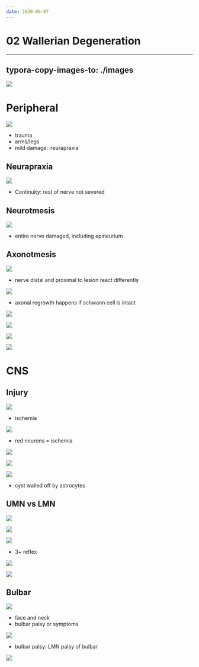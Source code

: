 ```yaml
---
date: 2020-09-07
---
```


# 02 Wallerian Degeneration
---

## typora-copy-images-to: ./images

<!-- ignore.. -->

![](https://photos.thisispiggy.com/file/wikiFiles/928CD34E-4482-47AB-9B1E-C94E36389955.jpg)

# Peripheral

<!-- PNS damage mild to severe terms.. -->

![](https://photos.thisispiggy.com/file/wikiFiles/FBD9F8AA-0A62-4685-8467-80A9C5CE8877.jpg)

- trauma
- arms/legs
- mild damage: neurapraxia

## Neurapraxia

<!-- neurapraxia is, prognosis.. -->

![](https://photos.thisispiggy.com/file/wikiFiles/F59B7030-42B5-4630-A396-40CF01A18A7D.jpg)

- Continuity: rest of nerve not severed

## Neurotmesis

<!-- neurotmesis is, prognosis.. -->

![](https://photos.thisispiggy.com/file/wikiFiles/E59B0107-CACA-4116-8FDA-B34B76A49520.jpg)

- entire nerve damaged, including epineurium

## Axonotmesis

<!-- axonotmesis is, result, what's chromatolysis.. -->

![](https://photos.thisispiggy.com/file/wikiFiles/4518B324-26E1-4F9D-9619-117593B31126.jpg)

- nerve distal and proximal to lesion react differently

![](https://photos.thisispiggy.com/file/wikiFiles/CE15FE60-593B-4F6C-B333-5CCB843DC104.jpg)

- axonal regrowth happens if schwann cell is intact

![](https://photos.thisispiggy.com/file/wikiFiles/DFA03858-FDF9-4F99-A0EE-6A1A1FF9393A.jpg)

![](https://photos.thisispiggy.com/file/wikiFiles/A86DF373-4631-4962-9603-96258C45A92B.jpg)

![](https://photos.thisispiggy.com/file/wikiFiles/289F3CBB-73B6-406F-AE7F-A36EEFE80FE7.jpg)

![](https://photos.thisispiggy.com/file/wikiFiles/7862F510-2DAA-4C6D-97DE-841C40D549EB.jpg)

# CNS

## Injury

<!-- CNS injury most sensitive cells and locations.. -->

![](https://photos.thisispiggy.com/file/wikiFiles/F78B8F30-8491-4981-A19D-A6D139A52FA7.jpg)

- ischemia

<!-- CNS injury by time.. -->

![](https://photos.thisispiggy.com/file/wikiFiles/B7408425-BED0-4AFB-A0C2-725B7F933AC3.jpg)

- red neurons = ischemia

![](https://photos.thisispiggy.com/file/wikiFiles/71893140-9209-40CC-9BD0-8BD0CED0D750.jpg)

![](https://photos.thisispiggy.com/file/wikiFiles/61D21AC7-D5BF-443D-8440-3A2C2E17FCF7.jpg)

![](https://photos.thisispiggy.com/file/wikiFiles/38E9969C-9A63-4EDE-B9BF-80943BE51D0F.jpg)

- cyst walled off by astrocytes

## UMN vs LMN

<!-- ignore.. -->

![](https://photos.thisispiggy.com/file/wikiFiles/12D2EF7C-E55A-4E76-B5DD-C18BEC62CE56.jpg)

![](https://photos.thisispiggy.com/file/wikiFiles/7D595A4F-2A47-46D9-99EA-5CC286F1D164.jpg)

<!-- UMN vs LMN injury symptoms.. -->

![](https://photos.thisispiggy.com/file/wikiFiles/2EB8F760-4925-40CF-ADCB-5BB5B0988664.jpg)

- 3+ reflex

![](https://photos.thisispiggy.com/file/wikiFiles/6745D9C8-3D73-4D46-BDE8-11AA47213C59.jpg)

![](https://photos.thisispiggy.com/file/wikiFiles/8B41CB1E-30AF-4D99-834C-7BEAB951CB04.jpg)

## Bulbar

<!-- what are bulbar nerves.. -->

![](https://photos.thisispiggy.com/file/wikiFiles/C48B3369-5FA4-4FA6-B746-F9CCF484AE6B.jpg)

- face and neck
- bulbar palsy or symptoms

<!-- bulbar vs pseudobulbar symptoms.. -->

![](https://photos.thisispiggy.com/file/wikiFiles/10E6FD62-1514-410F-9118-FD88D5721979.jpg)

- bulbar palsy: LMN palsy of bulbar

![](https://photos.thisispiggy.com/file/wikiFiles/C9C1C741-FDEA-44BD-A782-7E0CA09250B3.jpg)
